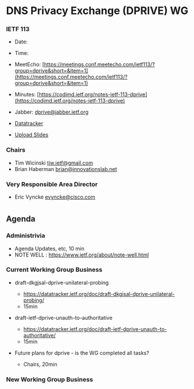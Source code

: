 
# DNS Privacy Exchange (DPRIVE) WG
### IETF 113

* Date: 
* Time: 
* MeetEcho: [https://meetings.conf.meetecho.com/ietf113/?group=dprive&short=&item=1](https://meetings.conf.meetecho.com/ietf113/?group=dprive&short=&item=1)
* Minutes: [https://codimd.ietf.org/notes-ietf-113-dprive](https://codimd.ietf.org/notes-ietf-113-dprive)

* Jabber: [dprive@jabber.ietf.org](dprive@jabber.ietf.org)

* [Datatracker](https://datatracker.ietf.org/wg/dprive/documents/)

* [Upload Slides](https://datatracker.ietf.org/meeting/113/session/dprive)

### Chairs
* Tim Wicinski <tjw.ietf@gmail.com>
* Brian Haberman <brian@innovationslab.net>

### Very Responsible Area Director
* Eric Vyncke <evyncke@cisco.com>

#
## Agenda

### Administrivia

* Agenda Updates, etc,  10 min
* NOTE WELL : https://www.ietf.org/about/note-well.html

### Current Working Group Business

*   draft-dkgjsal-dprive-unilateral-probing
    - https://datatracker.ietf.org/doc/draft-dkgjsal-dprive-unilateral-probing/
    - 15min

*   draft-ietf-dprive-unauth-to-authoritative
    - https://datatracker.ietf.org/doc/draft-ietf-dprive-unauth-to-authoritative/
    -  15min

*   Future plans for dprive - is the WG completed all tasks?  
    - Chairs, 20min


### New Working Group Business
